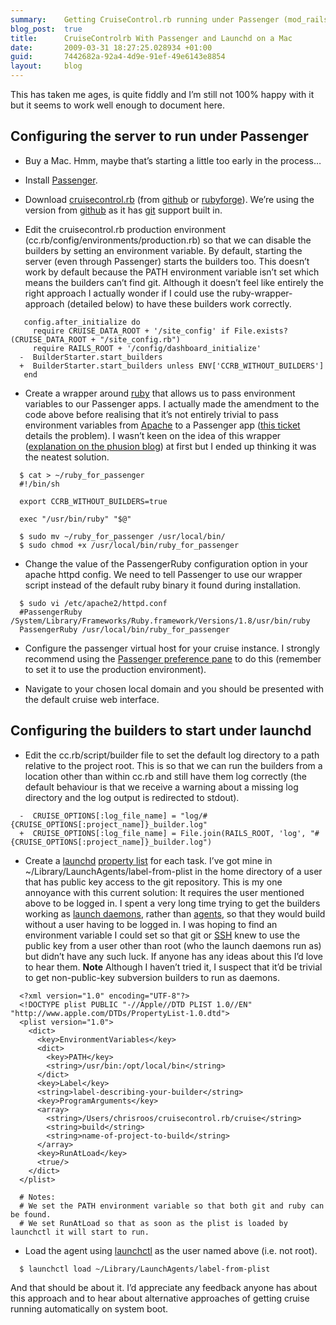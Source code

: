 ```yaml
---
summary:    Getting CruiseControl.rb running under Passenger (mod_rails) with the builders being started automatically via launchd (on a Mac).
blog_post:  true
title:      CruiseControlrb With Passenger and Launchd on a Mac
date:       2009-03-31 18:27:25.028934 +01:00
guid:       7442682a-92a4-4d9e-91ef-49e6143e8854
layout:     blog
---
```


This has taken me ages, is quite fiddly and I’m still not 100% happy
with it but it seems to work well enough to document here.

Configuring the server to run under Passenger
---------------------------------------------

-   Buy a Mac. Hmm, maybe that’s starting a little too early in the
    process…

<!-- -->

-   Install [Passenger](http://www.modrails.com/).

<!-- -->

-   Download
    [cruisecontrol.rb](http://cruisecontrolrb.thoughtworks.com/) (from
    [github](http://github.com/thoughtworks/cruisecontrol.rb/tree/master)
    or [rubyforge](http://rubyforge.org/projects/cruisecontrolrb/)).
    We’re using the version from [github](http://github.com/) as it has
    [git](http://git-scm.com/) support built in.

<!-- -->

-   Edit the cruisecontrol.rb production environment
    (cc.rb/config/environments/production.rb) so that we can disable the
    builders by setting an environment variable. By default, starting
    the server (even through Passenger) starts the builders too. This
    doesn’t work by default because the PATH environment variable isn’t
    set which means the builders can’t find git. Although it doesn’t
    feel like entirely the right approach I actually wonder if I could
    use the ruby-wrapper-approach (detailed below) to have these
    builders work correctly.

``` code
   config.after_initialize do
     require CRUISE_DATA_ROOT + '/site_config' if File.exists?(CRUISE_DATA_ROOT + "/site_config.rb")
     require RAILS_ROOT + '/config/dashboard_initialize'
  -  BuilderStarter.start_builders
  +  BuilderStarter.start_builders unless ENV['CCRB_WITHOUT_BUILDERS']
   end
```

-   Create a wrapper around [ruby](http://www.ruby-lang.org/) that
    allows us to pass environment variables to our Passenger apps. I
    actually made the amendment to the code above before realising that
    it’s not entirely trivial to pass environment variables from
    [Apache](http://httpd.apache.org/) to a Passenger app ([this
    ticket](http://code.google.com/p/phusion-passenger/issues/detail?id=81)
    details the problem). I wasn’t keen on the idea of this wrapper
    ([explanation on the phusion
    blog](http://blog.phusion.nl/2008/12/16/passing-environment-variables-to-ruby-from-phusion-passenger/))
    at first but I ended up thinking it was the neatest solution.

``` code
  $ cat > ~/ruby_for_passenger
  #!/bin/sh

  export CCRB_WITHOUT_BUILDERS=true

  exec "/usr/bin/ruby" "$@"

  $ sudo mv ~/ruby_for_passenger /usr/local/bin/
  $ sudo chmod +x /usr/local/bin/ruby_for_passenger
```

-   Change the value of the PassengerRuby configuration option in your
    apache httpd config. We need to tell Passenger to use our wrapper
    script instead of the default ruby binary it found during
    installation.

``` code
  $ sudo vi /etc/apache2/httpd.conf
  #PassengerRuby /System/Library/Frameworks/Ruby.framework/Versions/1.8/usr/bin/ruby
  PassengerRuby /usr/local/bin/ruby_for_passenger
```

-   Configure the passenger virtual host for your cruise instance. I
    strongly recommend using the [Passenger preference
    pane](http://www.fngtps.com/passenger-preference-pane) to do this
    (remember to set it to use the production environment).

<!-- -->

-   Navigate to your chosen local domain and you should be presented
    with the default cruise web interface.

Configuring the builders to start under launchd
-----------------------------------------------

-   Edit the cc.rb/script/builder file to set the default log directory
    to a path relative to the project root. This is so that we can run
    the builders from a location other than within cc.rb and still have
    them log correctly (the default behaviour is that we receive a
    warning about a missing log directory and the log output is
    redirected to stdout).

``` code
  -  CRUISE_OPTIONS[:log_file_name] = "log/#{CRUISE_OPTIONS[:project_name]}_builder.log"
  +  CRUISE_OPTIONS[:log_file_name] = File.join(RAILS_ROOT, 'log', "#{CRUISE_OPTIONS[:project_name]}_builder.log")
```

-   Create a [launchd](http://en.wikipedia.org/wiki/Launchd) [property
    list](http://en.wikipedia.org/wiki/Property_list) for each task.
    I’ve got mine in \~/Library/LaunchAgents/label-from-plist in the
    home directory of a user that has public key access to the git
    repository. This is my one annoyance with this current solution: It
    requires the user mentioned above to be logged in. I spent a very
    long time trying to get the builders working as [launch
    daemons](http://developer.apple.com/technotes/tn2005/tn2083.html#SECDAEMONS),
    rather than
    [agents](http://developer.apple.com/technotes/tn2005/tn2083.html#SECAGENTS),
    so that they would build without a user having to be logged in. I
    was hoping to find an environment variable I could set so that git
    or [SSH](http://en.wikipedia.org/wiki/Secure_Shell) knew to use the
    public key from a user other than root (who the launch daemons run
    as) but didn’t have any such luck. If anyone has any ideas about
    this I’d love to hear them. **Note** Although I haven’t tried it, I
    suspect that it’d be trivial to get non-public-key subversion
    builders to run as daemons.

``` code
  <?xml version="1.0" encoding="UTF-8"?>
  <!DOCTYPE plist PUBLIC "-//Apple//DTD PLIST 1.0//EN" "http://www.apple.com/DTDs/PropertyList-1.0.dtd">
  <plist version="1.0">
    <dict>
      <key>EnvironmentVariables</key>
      <dict>
        <key>PATH</key>
        <string>/usr/bin:/opt/local/bin</string>
      </dict>
      <key>Label</key>
      <string>label-describing-your-builder</string>
      <key>ProgramArguments</key>
      <array>
        <string>/Users/chrisroos/cruisecontrol.rb/cruise</string>
        <string>build</string>
        <string>name-of-project-to-build</string>
      </array>
      <key>RunAtLoad</key>
      <true/>
    </dict>
  </plist>

  # Notes:
  # We set the PATH environment variable so that both git and ruby can be found.
  # We set RunAtLoad so that as soon as the plist is loaded by launchctl it will start to run.
```

-   Load the agent using
    [launchctl](http://developer.apple.com/DOCUMENTATION/DARWIN/Reference/ManPages/man1/launchctl.1.html)
    as the user named above (i.e. not root).

``` code
  $ launchctl load ~/Library/LaunchAgents/label-from-plist
```

And that should be about it. I’d appreciate any feedback anyone has
about this approach and to hear about alternative approaches of getting
cruise running automatically on system boot.

